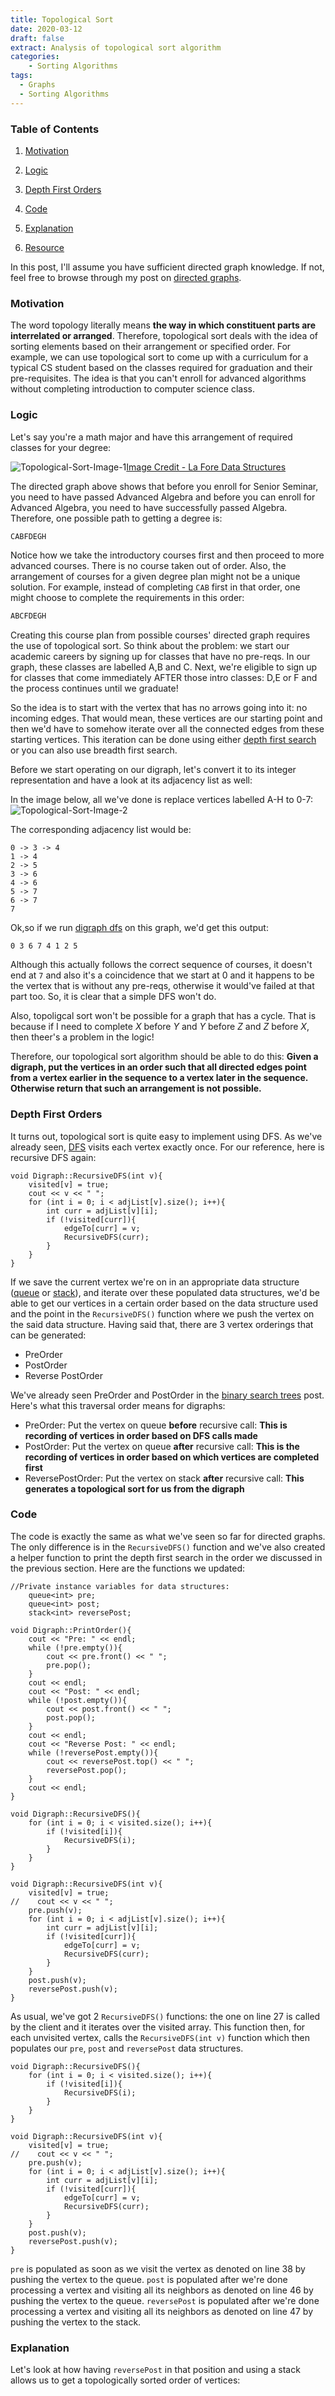 ```yaml
---
title: Topological Sort
date: 2020-03-12
draft: false
extract: Analysis of topological sort algorithm
categories: 
    - Sorting Algorithms
tags:
  - Graphs
  - Sorting Algorithms
---
```


### Table of Contents

1. [Motivation](#motivation)

2. [Logic](#logic)

3. [Depth First Orders](#depth-first-orders)

4. [Code](#code)

5. [Explanation](#explanation)

5. [Resource](#resources)

In this post, I'll assume you have sufficient directed graph knowledge. If not, feel free to browse through my post on [directed graphs](/directed-graphs).

### Motivation

The word topology literally means **the way in which constituent parts are interrelated or arranged**. Therefore, topological sort deals with the idea of sorting elements based on their arrangement or specified order. For example, we can use topological sort to come up with a curriculum for a typical CS student based on the classes required for graduation and their pre-requisites. The idea is that you can't enroll for advanced algorithms without completing introduction to computer science class. 

### Logic

Let's say you're a math major and have this arrangement of required classes for your degree:

![Topological-Sort-Image-1](images/topologicalsort/topologicalsort_1.png)[Image Credit - La Fore Data Structures](https://www.pearson.com/us/higher-education/program/Lafore-Data-Structures-and-Algorithms-in-Java-2nd-Edition/PGM32075.html)

The directed graph above shows that before you enroll for Senior Seminar, you need to have passed Advanced Algebra and before you can enroll for Advanced Algebra, you need to have successfully passed Algebra. Therefore, one possible path to getting a degree is:

```css
CABFDEGH
```

Notice how we take the introductory courses first and then proceed to more advanced courses. There is no course taken out of order. Also, the arrangement of courses for a given degree plan might not be a unique solution. For example, instead of completing `CAB` first in that order, one might choose to complete the requirements in this order: 

```css
ABCFDEGH
```

Creating this course plan from possible courses' directed graph requires the use of topological sort. So think about the problem: we start our academic careers by signing up for classes that have no pre-reqs. In our graph, these classes are labelled A,B and C. Next, we're eligible to sign up for classes that come immediately AFTER those intro classes: D,E or F and the process continues until we graduate! 

So the idea is to start with the vertex that has no arrows going into it: no incoming edges. That would mean, these vertices are our starting point and then we'd have to somehow iterate over all the connected edges from these starting vertices. This iteration can be done using either [depth first search](/directed-graphs#depth-first-search) or you can also use breadth first search.

Before we start operating on our digraph, let's convert it to its integer representation and have a look at its adjacency list as well:

In the image below, all we've done is replace vertices labelled A-H to 0-7:
![Topological-Sort-Image-2](images/topologicalsort/topologicalsort_2.png)

The corresponding adjacency list would be:

```
0 -> 3 -> 4
1 -> 4
2 -> 5
3 -> 6
4 -> 6
5 -> 7
6 -> 7
7
```

Ok,so if we run [digraph dfs](/directed-graphs#depth-first-search) on this graph, we'd get this output:

```
0 3 6 7 4 1 2 5 
```

Although this actually follows the correct sequence of courses, it doesn't end at `7` and also it's a coincidence that we start at 0 and it happens to be the vertex that is without any pre-reqs, otherwise it would've failed at that part too. So, it is clear that a simple DFS won't do. 

Also, topoligcal sort won't be possible for a graph that has a cycle. That is because if I need to complete $X$ before $Y$ and $Y$ before $Z$ and $Z$ before $X$, then theer's a problem in the logic!

Therefore, our topological sort algorithm should be able to do this: **Given a digraph, put the vertices in an order such that all directed edges point from a vertex earlier in the sequence to a vertex later in the sequence. Otherwise return that such an arrangement is not possible.**

### Depth First Orders

It turns out, topological sort is quite easy to implement using DFS. As we've already seen, [DFS](directed-graphs#depth-first-search) visits each vertex exactly once. For our reference, here is recursive DFS again:

```cpp{numberLines: true}
void Digraph::RecursiveDFS(int v){
    visited[v] = true;
    cout << v << " ";
    for (int i = 0; i < adjList[v].size(); i++){
        int curr = adjList[v][i];
        if (!visited[curr]){
            edgeTo[curr] = v;
            RecursiveDFS(curr);
        }
    }
}
```

If we save the current vertex we're on in an appropriate data structure ([queue](/queue) or [stack](/stack)), and iterate over these populated data structures, we'd be able to get our vertices in a certain order based on the data structure used and the point in the `RecursiveDFS()` function where we push the vertex on the said data structure. Having said that, there are 3 vertex orderings that can be generated: 

- PreOrder
- PostOrder
- Reverse PostOrder

We've already seen PreOrder and PostOrder in the [binary search trees](/binary-search-trees#traversal) post. Here's what this traversal order means for digraphs:

- PreOrder: Put the vertex on queue **before** recursive call: **This is recording of vertices in order based on DFS calls made**
- PostOrder: Put the vertex on queue **after** recursive call: **This is the recording of vertices in order based on which vertices are completed first**
- ReversePostOrder: Put the vertex on stack **after** recursive call: **This generates a topological sort for us from the digraph**

### Code

The code is exactly the same as what we've seen so far for directed graphs. The only difference is in the `RecursiveDFS()` function and we've also created a helper function to print the depth first search in the order we discussed in the previous section. Here are the functions we updated:

```cpp{numberLines: true}
//Private instance variables for data structures:
    queue<int> pre;
    queue<int> post;
    stack<int> reversePost; 

void Digraph::PrintOrder(){
    cout << "Pre: " << endl;
    while (!pre.empty()){
        cout << pre.front() << " ";
        pre.pop();
    }
    cout << endl;
    cout << "Post: " << endl;
    while (!post.empty()){
        cout << post.front() << " ";
        post.pop();
    }
    cout << endl;
    cout << "Reverse Post: " << endl;
    while (!reversePost.empty()){
        cout << reversePost.top() << " ";
        reversePost.pop();
    }
    cout << endl;
}

void Digraph::RecursiveDFS(){
    for (int i = 0; i < visited.size(); i++){
        if (!visited[i]){
            RecursiveDFS(i);
        }
    }
}

void Digraph::RecursiveDFS(int v){
    visited[v] = true;
//    cout << v << " ";
    pre.push(v);
    for (int i = 0; i < adjList[v].size(); i++){
        int curr = adjList[v][i];
        if (!visited[curr]){
            edgeTo[curr] = v;
            RecursiveDFS(curr);
        }
    }
    post.push(v);
    reversePost.push(v);
}
```

As usual, we've got 2 `RecursiveDFS()` functions: the one on line 27 is called by the client and it iterates over the visited array. This function then, for each unvisited vertex, calls the `RecursiveDFS(int v)` function which then populates our `pre`, `post` and `reversePost` data structures. 

```cpp{numberLines: 27}
void Digraph::RecursiveDFS(){
    for (int i = 0; i < visited.size(); i++){
        if (!visited[i]){
            RecursiveDFS(i);
        }
    }
}

void Digraph::RecursiveDFS(int v){
    visited[v] = true;
//    cout << v << " ";
    pre.push(v);
    for (int i = 0; i < adjList[v].size(); i++){
        int curr = adjList[v][i];
        if (!visited[curr]){
            edgeTo[curr] = v;
            RecursiveDFS(curr);
        }
    }
    post.push(v);
    reversePost.push(v);
}
```
`pre` is populated as soon as we visit the vertex as denoted on line 38 by pushing the vertex to the queue.
`post` is populated after we're done processing a vertex and visiting all its neighbors as denoted on line 46 by pushing the vertex to the queue.
`reversePost` is populated after we're done processing a vertex and visiting all its neighbors as denoted on line 47 by pushing the vertex to the stack.

### Explanation

 Let's look at how having `reversePost` in that position and using a stack allows us to get a topologically sorted order of vertices:
 